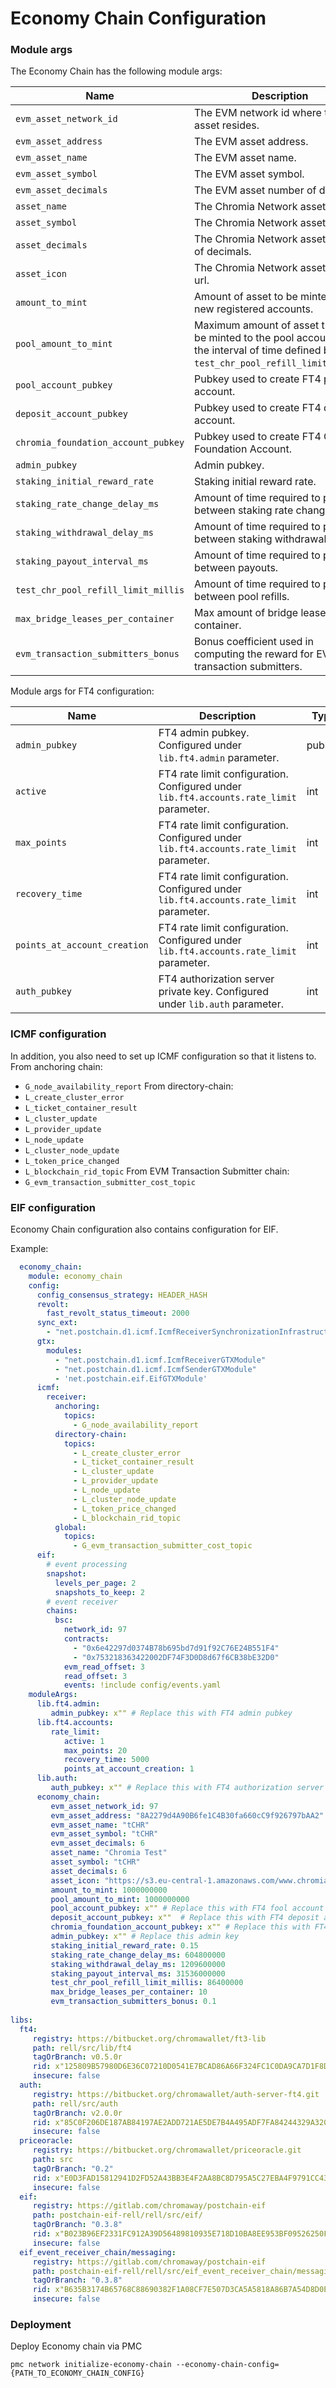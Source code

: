 # Economy Chain Configuration

### Module args

The Economy Chain has the following module args:

| Name                                | Description                                                                                                                              | Type    | Required           | Default |
|-------------------------------------|------------------------------------------------------------------------------------------------------------------------------------------|---------|--------------------|---------|
| `evm_asset_network_id`              | The EVM network id where the asset resides.                                                                                              | int     | :white_check_mark: |         |
| `evm_asset_address`                 | The EVM asset address.                                                                                                                   | text    | :white_check_mark: |         |
| `evm_asset_name`                    | The EVM asset name.                                                                                                                      | text    | :white_check_mark: |         |
| `evm_asset_symbol`                  | The EVM asset symbol.                                                                                                                    | int     | :white_check_mark: |         |
| `evm_asset_decimals`                | The EVM asset number of decimals.                                                                                                        | int     | :white_check_mark: |         |
| `asset_name`                        | The Chromia Network asset name.                                                                                                          | text    | :white_check_mark: |         |
| `asset_symbol`                      | The Chromia Network asset symbol.                                                                                                        | text    | :white_check_mark: |         |
| `asset_decimals`                    | The Chromia Network asset number of decimals.                                                                                            | text    | :white_check_mark: |         |
| `asset_icon`                        | The Chromia Network asset icon url.                                                                                                      | text    | :white_check_mark: |         |
| `amount_to_mint`                    | Amount of asset to be minted for new registered accounts.                                                                                | int     | :white_check_mark: |         |
| `pool_amount_to_mint`               | Maximum amount of asset that can be minted to the pool account over the interval of time defined by `test_chr_pool_refill_limit_millis`. | int     | :white_check_mark: |         |
| `pool_account_pubkey`               | Pubkey used to create FT4 pool account.                                                                                                  | pubkey  | :white_check_mark: |         |
| `deposit_account_pubkey`            | Pubkey used to create FT4 deposit account.                                                                                               | pubkey  | :white_check_mark: |         |
| `chromia_foundation_account_pubkey` | Pubkey used to create FT4 Chromia Foundation Account.                                                                                    | pubkey  | :white_check_mark: |         |
| `admin_pubkey`                      | Admin pubkey.                                                                                                                            | pubkey  | :white_check_mark: |         |
| `staking_initial_reward_rate`       | Staking initial reward rate.                                                                                                             | decimal | :white_check_mark: |         |
| `staking_rate_change_delay_ms`      | Amount of time required to pass between staking rate changes.                                                                            | int     | :white_check_mark: |         |
| `staking_withdrawal_delay_ms`       | Amount of time required to pass between staking withdrawals.                                                                             | int     | :white_check_mark: |         |
| `staking_payout_interval_ms`        | Amount of time required to pass between payouts.                                                                                         | int     | :white_check_mark: |         |
| `test_chr_pool_refill_limit_millis` | Amount of time required to pass between pool refills.                                                                                    | int     | :white_check_mark: |         |
| `max_bridge_leases_per_container`   | Max amount of bridge leases per container.                                                                                               | int     | :white_check_mark: |         |
| `evm_transaction_submitters_bonus`  | Bonus coefficient used in computing the reward for EVM transaction submitters.                                                           | decimal | :white_check_mark: |         |

Module args for FT4 configuration:

| Name                         | Description                                                                             | Type   | Required           | Default |
|------------------------------|-----------------------------------------------------------------------------------------|--------|--------------------|---------|
| `admin_pubkey`               | FT4 admin pubkey. Configured under `lib.ft4.admin` parameter.                           | pubkey | :white_check_mark: |         |
| `active`                     | FT4 rate limit configuration. Configured under `lib.ft4.accounts.rate_limit` parameter. | int    | :white_check_mark: |         |
| `max_points`                 | FT4 rate limit configuration. Configured under `lib.ft4.accounts.rate_limit` parameter. | int    | :white_check_mark: |         |
| `recovery_time`              | FT4 rate limit configuration. Configured under `lib.ft4.accounts.rate_limit` parameter. | int    | :white_check_mark: |         |
| `points_at_account_creation` | FT4 rate limit configuration. Configured under `lib.ft4.accounts.rate_limit` parameter. | int    | :white_check_mark: |         |
| `auth_pubkey`                | FT4 authorization server private key. Configured under `lib.auth` parameter.            | int    | :white_check_mark: |         |


### ICMF configuration

In addition, you also need to set up ICMF configuration so that it listens to.
From anchoring chain:
- `G_node_availability_report` 
From directory-chain:
- `L_create_cluster_error`
- `L_ticket_container_result`
- `L_cluster_update`
- `L_provider_update`
- `L_node_update`
- `L_cluster_node_update`
- `L_token_price_changed`
- `L_blockchain_rid_topic`
From EVM Transaction Submitter chain:
- `G_evm_transaction_submitter_cost_topic`

### EIF configuration

Economy Chain configuration also contains configuration for EIF.

Example:
```yaml
  economy_chain:
    module: economy_chain
    config:
      config_consensus_strategy: HEADER_HASH
      revolt:
        fast_revolt_status_timeout: 2000
      sync_ext:
        - "net.postchain.d1.icmf.IcmfReceiverSynchronizationInfrastructureExtension"
      gtx:
        modules:
          - "net.postchain.d1.icmf.IcmfReceiverGTXModule"
          - "net.postchain.d1.icmf.IcmfSenderGTXModule"
          - 'net.postchain.eif.EifGTXModule'
      icmf:
        receiver:
          anchoring:
            topics:
              - G_node_availability_report
          directory-chain:
            topics:
              - L_create_cluster_error
              - L_ticket_container_result
              - L_cluster_update
              - L_provider_update
              - L_node_update
              - L_cluster_node_update
              - L_token_price_changed
              - L_blockchain_rid_topic
          global:
            topics:
              - G_evm_transaction_submitter_cost_topic
      eif:
        # event processing 
        snapshot:
          levels_per_page: 2
          snapshots_to_keep: 2
        # event receiver  
        chains:
          bsc:
            network_id: 97
            contracts:
              - "0x6e42297d0374B78b695bd7d91f92C76E24B551F4"
              - "0x753218363422002DF74F3D0D8d67f6CB38bE32D0"
            evm_read_offset: 3
            read_offset: 3
            events: !include config/events.yaml
    moduleArgs:
      lib.ft4.admin:
         admin_pubkey: x"" # Replace this with FT4 admin pubkey
      lib.ft4.accounts:
         rate_limit:
            active: 1
            max_points: 20
            recovery_time: 5000
            points_at_account_creation: 1
      lib.auth:
         auth_pubkey: x"" # Replace this with FT4 authorization server private key
      economy_chain:
         evm_asset_network_id: 97
         evm_asset_address: "8A2279d4A90B6fe1C4B30fa660cC9f926797bAA2"
         evm_asset_name: "tCHR"
         evm_asset_symbol: "tCHR"
         evm_asset_decimals: 6
         asset_name: "Chromia Test"
         asset_symbol: "tCHR"
         asset_decimals: 6
         asset_icon: "https://s3.eu-central-1.amazonaws.com/www.chromiadev.net/assets/tCHR.png"
         amount_to_mint: 1000000000
         pool_amount_to_mint: 1000000000
         pool_account_pubkey: x"" # Replace this with FT4 fool account key
         deposit_account_pubkey: x""  # Replace this with FT4 deposit account key
         chromia_foundation_account_pubkey: x"" # Replace this with FT4 chromia foundation account key
         admin_pubkey: x"" # Replace this admin key
         staking_initial_reward_rate: 0.15
         staking_rate_change_delay_ms: 604800000
         staking_withdrawal_delay_ms: 1209600000
         staking_payout_interval_ms: 31536000000 
         test_chr_pool_refill_limit_millis: 86400000 
         max_bridge_leases_per_container: 10
         evm_transaction_submitters_bonus: 0.1
         
libs:
  ft4:
     registry: https://bitbucket.org/chromawallet/ft3-lib
     path: rell/src/lib/ft4
     tagOrBranch: v0.5.0r
     rid: x"125809B57980D6E36C07210D0541E7BCAD86A66F324FC1C0DA9CA7D1F8D5A720"
     insecure: false
  auth:
     registry: https://bitbucket.org/chromawallet/auth-server-ft4.git
     path: rell/src/auth
     tagOrBranch: v2.0.0r
     rid: x"85C0F206DE187AB84197AE2ADD721AE5DE7B4A495ADF7FA84244329A320CC92A"
     insecure: false
  priceoracle:
     registry: https://bitbucket.org/chromawallet/priceoracle.git
     path: src
     tagOrBranch: "0.2"
     rid: x"E0D3FAD15812941D2FD52A43BB3E4F2AA8BC8D795A5C27EBA4F9791CC43BE250"
     insecure: false
  eif:
     registry: https://gitlab.com/chromaway/postchain-eif
     path: postchain-eif-rell/rell/src/eif/
     tagOrBranch: "0.3.8"
     rid: x"B023B96EF2331FC912A39D56489810935E718D10BA8EE953BF09526250F6AB53"
     insecure: false
  eif_event_receiver_chain/messaging:
     registry: https://gitlab.com/chromaway/postchain-eif
     path: postchain-eif-rell/rell/src/eif_event_receiver_chain/messaging
     tagOrBranch: "0.3.8"
     rid: x"B635B3174B65768C88690382F1A08CF7E507D3CA5A5818A86B7A54D8D0E58978"
     insecure: false
```

### Deployment

Deploy Economy chain via PMC

`pmc network initialize-economy-chain --economy-chain-config={PATH_TO_ECONOMY_CHAIN_CONFIG}`


